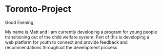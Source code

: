 # Toronto-Project

Good Evening,

My name is Matt and I am currently developing a program for young people transitioning out of the child welfare system. Part of this is developing a web platform for youth to connect and provide feedback and recommendations throughout the development process
